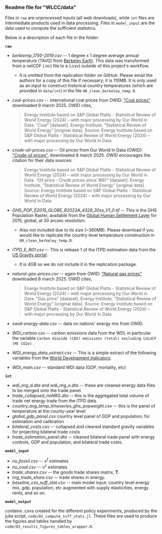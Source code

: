 
### Readme file for "WLCC/data"

Files in `raw` are unprocessed inputs (all web downloads), while `int` files are intermediate products used in data processing. Files in `model_input` are the data used to compute the sufficient statistics.



Below is a description of each file in the folder: 

**`raw`**

- *berktemp_1750-2019.csv* -- 1 degree x 1 degree average annual temperature (TAVG) from [Berkeley Earth](https://berkeleyearth.org/data/). This data was transformed from a netCDF (.nc) file to a (.csv) outside of this project's workflow. 
  
  - It is omitted from the replication folder on GitHub. Please email the authors for a copy of this file if necessary; it is 110MB. It is only used as an input to construct historical country temperatures (which are provided in `data/int`) in the file `00_clean_berkeley_temp.R`. 
  
- *coal-prices.csv* -- international coal prices from OWID: ["Coal prices"](https://ourworldindata.org/grapher/coal-prices?v=1&csvType=full&useColumnShortNames=false) downloaded 9 march 2025. OWID cites,
  
  >Energy Institute based on S&P Global Platts - Statistical Review of World Energy (2024) – with major processing by Our World in Data. “Coal” [dataset]. Energy Institute, “Statistical Review of World Energy” [original data].
  >Source: Energy Institute based on S&P Global Platts - Statistical Review of World Energy (2024) – with major processing by Our World In Data
  
- *crude-oil-prices.csv* -- Oil prices from Our World In Data (OWID): ["Crude oil prices"](https://ourworldindata.org/grapher/crude-oil-prices?v=1&csvType=full&useColumnShortNames=false), downloaded 8 march 2025. OWID encourages the citation for their data sources:
  
  > Energy Institute based on S&P Global Platts - Statistical Review of World Energy (2024) – with major processing by Our World in Data. “Oil price - Crude prices since 1861” [dataset]. Energy Institute, “Statistical Review of World Energy” [original data].
  > Source: Energy Institute based on S&P Global Platts - Statistical Review of World Energy (2024) – with major processing by Our World In Data
  
- *GHS_POP_E2015_GLOBE_R2023A_4326_30ss_V1_0.tif* -- This is the GHS Population Raster, available from the [Global Human Settlement Layer](https://human-settlement.emergency.copernicus.eu/download.php) for 2015, global, at 30 arcsec resolution. 
  
  - Also not included due to its size (~380MB). Please download if you would like to replicate the country level temperature construction in `00_clean_berkeley_temp.R`. 
  
- *ITPD_E_R01.csv* -- This is release 1 of the ITPD estimation data from the [US Gravity portal](https://www.usitc.gov/data/gravity/itpde.htm). 
  
  - It is 4GB so we do not include it in the replication package.
  
- *natural-gas-prices.csv* -- again from OWID: ["Natural gas prices"](https://ourworldindata.org/grapher/natural-gas-prices?v=1&csvType=full&useColumnShortNames=false) downloaded 8 march 2025. OWID cites,
  
  > Energy Institute based on S&P Global Platts - Statistical Review of World Energy (2024) – with major processing by Our World in Data. “Gas price” [dataset]. Energy Institute, “Statistical Review of World Energy” [original data].
  > Source: Energy Institute based on S&P Global Platts - Statistical Review of World Energy (2024) – with major processing by Our World In Data
  
- *owid-energy-data.csv* -- data on nations' energy mix from OWID.

- *WDI_carbon.csv* -- carbon emissions data from the WDI; in particular the variable `Carbon dioxide (CO2) emissions (total) excluding LULUCF (Mt CO2e)` .

- *WDI_energy_data_extract.csv* -- This is a simple extract of the following variables from the [World Development Indicators](https://databank.worldbank.org/source/world-development-indicators).
- *WDI_main.csv* -- standard WDI data (GDP, mortality, etc)



**`int`**

- *wdi_nrg_d.dta* and *wdi_nrg_o.dta* -- these are cleaned energy data files to be merged onto the trade panel.
- *trade_collapsed_noNRG.dta* -- this is the aggregated total volume of trade net energy trade from the ITPD data.
- *country_avg_temp_timeseries_ghs_popweight.csv* -- this is the panel of temperature at the county-year level
- *global_gdp_panel.csv* country level panel of GDP and population; for estimation and calibration
- *bilateral_costs.csv* -- collapsed and cleaned standard gravity variables for projecting bilateral trade costs
- *trade_estimation_panel.dta* -- cleaned bilateral trade panel with energy controls, GDP and population, and bilateral trade costs.



**`model_input`**

- *nu_fossil.csv* -- $\nu^f$ estimates
- *nu_coal.csv* -- $\nu^c$ estimates
- *trade_shares.csv* -- the goods trade shares matrix, $\mathbf{T}$. 
- *nrg_trade_share.csv* -- trade shares in energy.
- *baseline_csv_suff_stat.csv* -- main model input: country level energy mix, gdp, population, etc augmented with supply elasticities, energy rents, and so on.


**`model_output`**

contains .csvs created for the different policy experiments, produced by the julia script, `code/02_compute_suff_stats.jl`. These files are used to produce the figures and tables handled by `code/03_results_figures_tables_wrapper.R`. 
